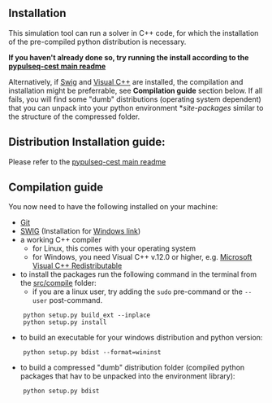 ## Installation
This simulation tool can run a solver in C++ code, for which the installation of the pre-compiled python distribution is necessary.

**If you haven't already done so, try running the install according to the [pypulseq-cest main readme](../../readme.md)**

Alternatively, if [Swig](http://www.swig.org/) and [Visual C++](https://support.microsoft.com/de-de/help/2977003/the-latest-supported-visual-c-downloads) are installed, the compilation and installation might be preferrable, see **Compilation guide** section below.
If all fails, you will find some "dumb" distributions (operating system dependent) that you can unpack into your python environment **site-packages* similar to the structure of the compressed folder.

## Distribution Installation guide:
Please refer to the [pypulseq-cest main readme](../../readme.md)

## Compilation guide
You now need to have the following installed on your machine:
- [Git](https://git-scm.com/)
- [SWIG](http://www.swig.org/exec.html) (Installation for [Windows link](http://www.swig.org/Doc1.3/Windows.html))
- a working C++ compiler
    - for Linux, this comes with your operating system
    - for Windows, you need Visual C++ v.12.0 or higher, e.g. [Microsoft Visual C++ Redistributable](https://visualstudio.microsoft.com/downloads/)
- to install the packages run the following command in the terminal from the [src/compile](src/compile) folder:
    - if you are a linux user, try adding the ```sudo``` pre-command or the ```--user``` post-command.
```
    python setup.py build_ext --inplace
    python setup.py install
```

- to build an executable for your windows distribution and python version:
```
    python setup.py bdist --format=wininst
```

- to build a compressed "dumb" distribution folder (compiled python packages that hav to be unpacked into the environment library):
```
    python setup.py bdist
```